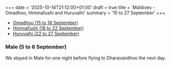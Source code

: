 +++
date = '2025-10-14T21:12:00+01:00'
draft = true
title = 'Maldives - Omadhoo, Himmafushi and Huruvalhi'
summary = '15 to 27 September'
+++

- [Omadhoo (15 to 18 September)](#omadhoo-15-to-18-september)
- [Himmafushi (18 to 22 September)](#himmafushi-18-to-22-september)
- [Huruvalhi (22 to 27 September)](#huruvalhi-22-to-27-september)

### Male (5 to 6 September)

We stayed in Male for one night before flying to Dharavandhoo the next day.

